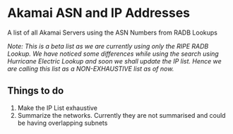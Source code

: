# Akamai ASN and IP Addresses
A list of all Akamai Servers using the ASN Numbers from RADB Lookups

*Note: This is a beta list as we are currently using only the RIPE RADB Lookup. We have noticed some differences while using the search using Hurricane Electric Lookup and soon we shall update the IP list. Hence we are calling this list as a NON-EXHAUSTIVE list as of now.*

## Things to do
1. Make the IP List exhaustive
2. Summarize the networks. Currently they are not summarised and could be having overlapping subnets
